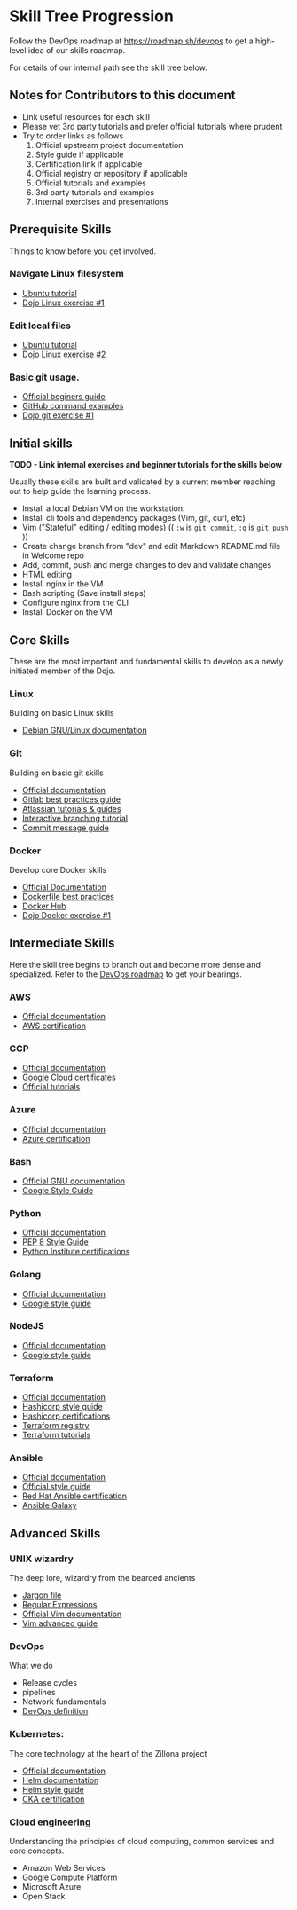 # Skill Tree Progression

Follow the DevOps roadmap at https://roadmap.sh/devops to get a high-level idea of our skills roadmap. 

For details of our internal path see the skill tree below.

## Notes for Contributors to this document

  * Link useful resources for each skill
  * Please vet 3rd party tutorials and prefer official tutorials where prudent
  * Try to order links as follows
    1. Official upstream project documentation
    1. Style guide if applicable
    1. Certification link if applicable
    1. Official registry or repository if applicable
    1. Official tutorials and examples
    1. 3rd party tutorials and examples
    1. Internal exercises and presentations

## Prerequisite Skills

Things to know before you get involved.

### Navigate Linux filesystem

  * [Ubuntu tutorial](https://ubuntu.com/tutorials/command-line-for-beginners#1-overview)
  * [Dojo Linux exercise #1](linux_exercise-1.md)

### Edit local files

  * [Ubuntu tutorial](https://ubuntu.com/tutorials/command-line-for-beginners#1-overview)
  * [Dojo Linux exercise #2](linux_exercise-2.md)

### Basic git usage.

  * [Official beginers guide](https://git-scm.com/book/en/v2/Git-Basics-Recording-Changes-to-the-Repository)
  * [GitHub command examples](https://docs.github.com/en/get-started/using-git/about-git#github-and-the-command-line)
  * [Dojo git exercise #1](git_exercise-1.md)

## Initial skills

**TODO - Link internal exercises and beginner tutorials for the skills below**

Usually these skills are built and validated by a current member reaching out to help guide the learning process.

* Install a local Debian VM on the workstation.
* Install cli tools and dependency packages (Vim, git, curl, etc)
* Vim ("Stateful" editing / editing modes) (( `:w` is `git commit`, `:q` is `git push` ))
* Create change branch from "dev" and edit Markdown README.md file in Welcome repo 
* Add, commit, push and merge changes to dev and validate changes
* HTML editing
* Install nginx in the VM
* Bash scripting (Save install steps)
* Configure nginx from the CLI
* Install Docker on the VM

## Core Skills

These are the most important and fundamental skills to develop as a newly initiated member of the Dojo.

### Linux

Building on basic Linux skills

  * [Debian GNU/Linux documentation](https://www.debian.org/doc/)

### Git

Building on basic git skills

  * [Official documentation](https://www.git-scm.com/doc)
  * [Gitlab best practices guide](https://about.gitlab.com/topics/version-control/version-control-best-practices/)
  * [Atlassian tutorials & guides](https://www.atlassian.com/git/tutorials)
  * [Interactive branching tutorial](https://learngitbranching.js.org/)
  * [Commit message guide](https://cbea.ms/git-commit/)

### Docker

Develop core Docker skills

  * [Official Documentation](https://docs.docker.com/)
  * [Dockerfile best practices](https://docs.docker.com/guides/workshop/09_image_best/)
  * [Docker Hub](https://hub.docker.com/)
  * [Dojo Docker exercise #1](docker_exercise-1.md)

## Intermediate Skills

Here the skill tree begins to branch out and become more dense and specialized. 
Refer to the [DevOps roadmap](https://roadmap.sh/devops) to get your bearings.

### AWS

  * [Official documentation](https://www.atlassian.com/git/tutorials)
  * [AWS certification](https://aws.amazon.com/certification/)

### GCP

  * [Official documentation](https://cloud.google.com/docs)
  * [Google Cloud certificates](https://cloud.google.com/learn/certification)
  * [Official tutorials](https://cloud.google.com/docs/tutorials)

### Azure

  * [Official documentation](https://learn.microsoft.com/en-us/azure/?product=popular)
  * [Azure certification](https://learn.microsoft.com/en-us/credentials/browse/?credential_types=certification&products=azure)

### Bash

  * [Official GNU documentation](https://www.gnu.org/savannah-checkouts/gnu/bash/manual/bash.html)
  * [Google Style Guide](https://google.github.io/styleguide/shellguide.html)

### Python

  * [Official documentation](https://docs.python.org/3/)
  * [PEP 8 Style Guide](https://peps.python.org/pep-0008/)
  * [Python Institute certifications](https://pythoninstitute.org/certification-tracks)

### Golang

  * [Official documentation](https://go.dev/doc/)
  * [Google style guide](https://google.github.io/styleguide/go/)

### NodeJS

  * [Official documentation](https://nodejs.org/docs/latest/api/documentation.html)
  * [Google style guide](https://google.github.io/styleguide/jsguide.html)

### Terraform

  * [Official documentation](https://developer.hashicorp.com/terraform/docs)
  * [Hashicorp style guide](https://developer.hashicorp.com/terraform/language/style)
  * [Hashicorp certifications](https://developer.hashicorp.com/certifications)
  * [Terraform registry](https://registry.terraform.io/browse/modules)
  * [Terraform tutorials](https://developer.hashicorp.com/terraform/tutorials/)

### Ansible

  * [Official documentation](https://docs.ansible.com/)
  * [Official style guide](https://docs.ansible.com/ansible/2.10/dev_guide/style_guide/index.html)
  * [Red Hat Ansible certification](https://www.redhat.com/en/technologies/management/ansible/training-and-certification)
  * [Ansible Galaxy](https://galaxy.ansible.com/ui/)

## Advanced Skills

### UNIX wizardry

The deep lore, wizardry from the bearded ancients

  * [Jargon file](http://www.catb.org/jargon/html/)
  * [Regular Expressions](https://en.wikipedia.org/wiki/Regular_expression)
  * [Official Vim documentation](https://www.vim.org/docs.php)
  * [Vim advanced guide](https://thevaluable.dev/vim-advanced/)

### DevOps

What we do

  * Release cycles
  * pipelines
  * Network fundamentals
  * [DevOps definition](https://en.wikipedia.org/wiki/DevOps)

### Kubernetes: 

The core technology at the heart of the Zillona project

  * [Official documentation](https://kubernetes.io/docs/home/)
  * [Helm documentation](https://helm.sh/docs/)
  * [Helm style guide](https://helm.sh/docs/chart_template_guide/yaml_techniques/)
  * [CKA certification](https://training.linuxfoundation.org/certification/certified-kubernetes-administrator-cka/)

### Cloud engineering

Understanding the principles of cloud computing, common services and core
concepts.

  * Amazon Web Services
  * Google Compute Platform
  * Microsoft Azure
  * Open Stack

